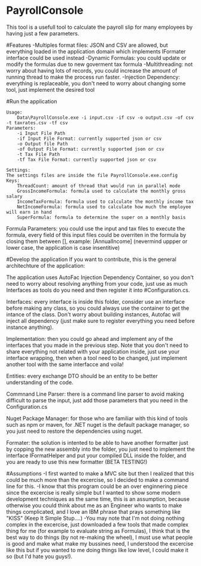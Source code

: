 # PayrollConsole
This tool is a usefull tool to calculate the payroll slip for many employees by having just a few parameters.

#Features
-Multiples format files: JSON and CSV are allowed, 
but everything loaded in the application domain which implements IFormater interface could be used instead
-Dynamic Formulas: you could update or modify the formulas due to new goverment tax formula
-Multithreading: not worry about having lots of records, you could increase the amount of running thread to make the process run faster.
-Injection Dependency: everything is replaceable, you don't need to worry about changing some tool, just implement the desired tool 

#Run the application
```
Usage:
	Data\PayrollConsole.exe -i input.csv -if csv -o output.csv -of csv -t taxrates.csv -tf csv
Parameters:
	-i Input File Path
	-if Input File Format: currently supported json or csv
	-o Output file Path
	-of Output File Format: currently supported json or csv
	-t Tax File Path
	-tf Tax File Format: currently supported json or csv

Settings:
The settings files are inside the file PayrollConsole.exe.config
Keys:
	ThreadCount: amount of thread that would run in parallel mode
	GrossIncomeFormula: formula used to calculate the monthly gross salary
	IncomeTaxFormula: formula used to calculate the monthly income tax
	NetIncomeFormula: formula used to calculate how much the employee will earn in hand
	SuperFormula: formula to determine the super on a monthly basis
```

Formula Parameters: you could use the input and tax files to execute the formula, every field of this input files could be overriten in the formula by closing them between [], example: [AnnualIncome] (nevermind uppper or lower case, the application is case insentitive)

#Develop the application
If you want to contribute, this is the general architechture of the application:

The application uses AutoFac Injection Dependency Container, so you don't need to worry about resolving anything from your code, just use as much Interfaces as 
tools do you need and then register it into #Configuration.cs. 

Interfaces: every interface is inside this folder, consider use an interface before making any class, so you could always use the container to get the intance of the class. Don't worry about building instances, Autofac will inject all dependency (just make sure to register everything you need before instance anything).

Implementation: then you could go ahead and implement any of the interfaces that you made in the previous step. Note that you don't need to share everything not related with your application inside, just use your interface wrapping, then when a tool need to be changed, just implement another tool with the same interfacce and voila!

Entities: every exchange DTO should be an entity to be better understanding of the code.

Commnand Line Parser: there is a command line parser to avoid making difficult to parse the input, just add those parameters that you need in the Configuration.cs

Nuget Package Manager: for those who are familiar with this kind of tools such as npm or maven, for .NET nuget is the default package manager, so you just need to restore the dependencies using nuget.

Formater: the solution is intented to be able to have another formatter just by copping the new assembly into the folder, you just need to implement the interface IFormatHelper and put your compiled DLL inside the folder, and you are ready to use this new formatter (BETA TESTING!)


#Assumptions
-I first wanted to make a MVC site but then I realized that this could be much more than the excercise, so I decided to make a command line for this.
-I know that this program could be an over enginnering piece since the excercise is really simple but I wanted to show some modern development techniques as the same time, this is an assumption, because otherwise you could think about me as an Engineer who wants to make things complicated, and I love an IBM phrase that prays something like "KISS" (Keep It Simple Stup....)
-You may note that I'm not doing nothing complex in the excercise, just downloaded a few tools that made complex thing for me (for example to evaluate string as Formulas), I think that is the best way to do things (by not re-making the wheel), I must use what people is good and make what make my bussines need, I understood the excercise like this but if you wanted to me doing things like low level, I could make it so (but I'd hate you guys!).


